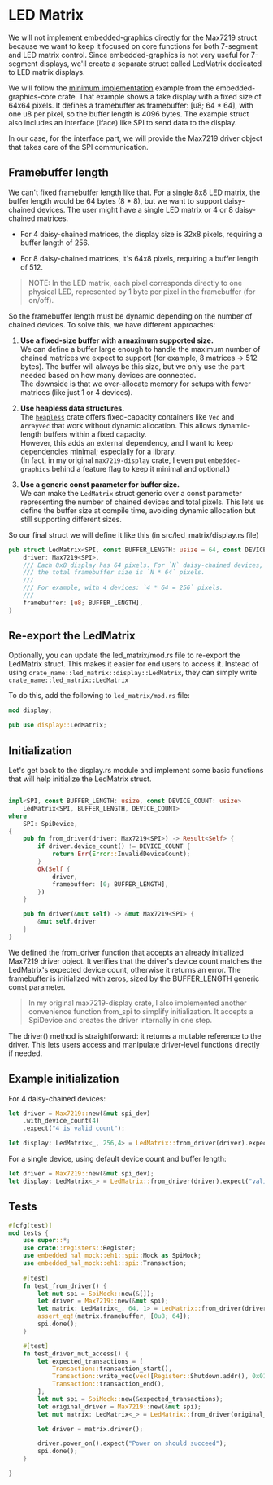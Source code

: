 # LED Matrix

We will not implement embedded-graphics directly for the Max7219 struct because we want to keep it focused on core functions for both 7-segment and LED matrix control. Since embedded-graphics is not very useful for 7-segment displays, we'll create a separate struct called LedMatrix dedicated to LED matrix displays.

We will follow the [minimum implementation](https://docs.rs/embedded-graphics-core/latest/embedded_graphics_core/draw_target/trait.DrawTarget.html#minimum-implementation) example from the embedded-graphics-core crate. That example shows a fake display with a fixed size of 64x64 pixels. It defines a framebuffer as framebuffer: [u8; 64 * 64], with one u8 per pixel, so the buffer length is 4096 bytes. The example struct also includes an interface (iface) like SPI to send data to the display.

In our case, for the interface part, we will provide the Max7219 driver object that takes care of the SPI communication.

## Framebuffer length

We can't fixed framebuffer length like that. For a single 8x8 LED matrix, the buffer length would be 64 bytes (8 * 8), but we want to support daisy-chained devices. The user might have a single LED matrix or 4 or 8 daisy-chained matrices.

- For 4 daisy-chained matrices, the display size is 32x8 pixels, requiring a buffer length of 256.

- For 8 daisy-chained matrices, it's 64x8 pixels, requiring a buffer length of 512.

> NOTE: In the LED matrix, each pixel corresponds directly to one physical LED, represented by 1 byte per pixel in the framebuffer (for on/off).

So the framebuffer length must be dynamic depending on the number of chained devices. To solve this, we have different approaches:

1. **Use a fixed-size buffer with a maximum supported size.**  
   We can define a buffer large enough to handle the maximum number of chained matrices we expect to support (for example, 8 matrices -> 512 bytes). The buffer will always be this size, but we only use the part needed based on how many devices are connected.  
   The downside is that we over-allocate memory for setups with fewer matrices (like just 1 or 4 devices).

2. **Use heapless data structures.**  
   The [`heapless`](https://docs.rs/heapless/latest/heapless/) crate offers fixed-capacity containers like `Vec` and `ArrayVec` that work without dynamic allocation. This allows dynamic-length buffers within a fixed capacity.  
   However, this adds an external dependency, and I want to keep dependencies minimal; especially for a library.  
   (In fact, in my original `max7219-display` crate, I even put `embedded-graphics` behind a feature flag to keep it minimal and optional.)

3. **Use a generic const parameter for buffer size.**  
   We can make the `LedMatrix` struct generic over a const parameter representing the number of chained devices and total pixels. This lets us define the buffer size at compile time, avoiding dynamic allocation but still supporting different sizes.
 
So our final struct we will define it like this (in src/led_matrix/display.rs file)

```rust
pub struct LedMatrix<SPI, const BUFFER_LENGTH: usize = 64, const DEVICE_COUNT: usize = 1> {
    driver: Max7219<SPI>,
    /// Each 8x8 display has 64 pixels. For `N` daisy-chained devices,
    /// the total framebuffer size is `N * 64` pixels.
    ///
    /// For example, with 4 devices: `4 * 64 = 256` pixels.
    ///
    framebuffer: [u8; BUFFER_LENGTH],
}
```

## Re-export the LedMatrix

Optionally, you can update the led_matrix/mod.rs file to re-export the LedMatrix struct. This makes it easier for end users to access it. Instead of using `crate_name::led_matrix::display::LedMatrix`, they can simply write `crate_name::led_matrix::LedMatrix`

To do this, add the following to `led_matrix/mod.rs` file:

```rust
mod display;

pub use display::LedMatrix;
```

## Initialization

Let's get back to the display.rs module and implement some basic functions that will help initialize the LedMatrix struct.

```rust

impl<SPI, const BUFFER_LENGTH: usize, const DEVICE_COUNT: usize>
    LedMatrix<SPI, BUFFER_LENGTH, DEVICE_COUNT>
where
    SPI: SpiDevice,
{
    pub fn from_driver(driver: Max7219<SPI>) -> Result<Self> {
        if driver.device_count() != DEVICE_COUNT {
            return Err(Error::InvalidDeviceCount);
        }
        Ok(Self {
            driver,
            framebuffer: [0; BUFFER_LENGTH],
        })
    }

    pub fn driver(&mut self) -> &mut Max7219<SPI> {
        &mut self.driver
    }
}
```

We defined the from_driver function that accepts an already initialized Max7219 driver object. It verifies that the driver's device count matches the LedMatrix's expected device count, otherwise it returns an error. The framebuffer is initialized with zeros, sized by the BUFFER_LENGTH generic const parameter.

> In my original max7219-display crate, I also implemented another convenience function from_spi to simplify initialization. It accepts a SpiDevice and creates the driver internally in one step.

The driver() method is straightforward: it returns a mutable reference to the driver. This lets users access and manipulate driver-level functions directly if needed.

## Example initialization

For 4 daisy-chained devices:

```rust
let driver = Max7219::new(&mut spi_dev)
    .with_device_count(4)
    .expect("4 is valid count");

let display: LedMatrix<_, 256,4> = LedMatrix::from_driver(driver).expect("valid initialzation of the display");
```

For a single device, using default device count and buffer length:

```rust
let driver = Max7219::new(&mut spi_dev);    
let display: LedMatrix<_> = LedMatrix::from_driver(driver).expect("valid initialization of the default display");
```


## Tests


```rust
#[cfg(test)]
mod tests {
    use super::*;
    use crate::registers::Register;
    use embedded_hal_mock::eh1::spi::Mock as SpiMock;
    use embedded_hal_mock::eh1::spi::Transaction;
    
    #[test]
    fn test_from_driver() {
        let mut spi = SpiMock::new(&[]);
        let driver = Max7219::new(&mut spi);
        let matrix: LedMatrix<_, 64, 1> = LedMatrix::from_driver(driver).unwrap();
        assert_eq!(matrix.framebuffer, [0u8; 64]);
        spi.done();
    }

    #[test]
    fn test_driver_mut_access() {
        let expected_transactions = [
            Transaction::transaction_start(),
            Transaction::write_vec(vec![Register::Shutdown.addr(), 0x01]),
            Transaction::transaction_end(),
        ];
        let mut spi = SpiMock::new(&expected_transactions);
        let original_driver = Max7219::new(&mut spi);
        let mut matrix: LedMatrix<_> = LedMatrix::from_driver(original_driver).unwrap();

        let driver = matrix.driver();

        driver.power_on().expect("Power on should succeed");
        spi.done();
    }

}
```
